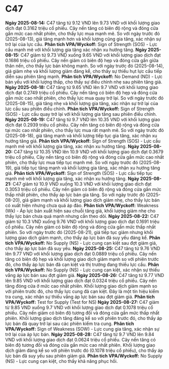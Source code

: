 # C47

**Ngày 2025-08-14:** C47 tăng từ 9.12 VND lên 9.73 VND với khối lượng giao dịch đạt 0.3162 triệu cổ phiếu. Cây nến tăng có biên độ rộng và đóng cửa gần mức cao nhất phiên, cho thấy lực mua mạnh mẽ. So với ngày trước đó (2025-08-13), giá tăng mạnh hơn và khối lượng cũng gia tăng, xác nhận sự trở lại của lực cầu. **Phân tích VPA/Wyckoff:** Sign of Strength (SOS) - Lực cầu mạnh mẽ với khối lượng gia tăng xác nhận xu hướng tăng.
**Ngày 2025-08-15:** C47 giảm từ 9.73 VND xuống 9.65 VND với khối lượng giao dịch đạt 0.1686 triệu cổ phiếu. Cây nến giảm có biên độ hẹp và đóng cửa gần giữa thân nến, cho thấy lực bán không mạnh. So với ngày trước đó (2025-08-14), giá giảm nhẹ và khối lượng giảm đáng kể, cho thấy sự thiếu hụt lực cầu tiếp diễn sau phiên tăng mạnh. **Phân tích VPA/Wyckoff:** No Demand (ND) - Lực bán yếu với khối lượng thấp, cho thấy sự điều chỉnh nhẹ sau phiên tăng giá.
**Ngày 2025-08-18:** C47 tăng từ 9.65 VND lên 9.7 VND với khối lượng giao dịch đạt 0.2749 triệu cổ phiếu. Cây nến tăng có biên độ hẹp và đóng cửa gần mức cao nhất phiên, cho thấy lực mua quay trở lại. So với ngày trước đó (2025-08-15), giá tăng nhẹ và khối lượng gia tăng, xác nhận sự trở lại của lực cầu sau phiên điều chỉnh. **Phân tích VPA/Wyckoff:** Sign of Strength (SOS) - Lực cầu quay trở lại với khối lượng gia tăng sau phiên điều chỉnh.
**Ngày 2025-08-19:** C47 tăng từ 9.7 VND lên 10.35 VND với khối lượng giao dịch đạt 0.2939 triệu cổ phiếu. Cây nến tăng có biên độ rộng và đóng cửa tại mức cao nhất phiên, cho thấy lực mua rất mạnh mẽ. So với ngày trước đó (2025-08-18), giá tăng mạnh và khối lượng tiếp tục gia tăng, xác nhận xu hướng tăng giá. **Phân tích VPA/Wyckoff:** Sign of Strength (SOS) - Lực cầu mạnh mẽ với khối lượng gia tăng, xác nhận xu hướng tăng.
**Ngày 2025-08-20:** C47 tăng từ 10.35 VND lên 10.9 VND với khối lượng giao dịch đạt 0.3679 triệu cổ phiếu. Cây nến tăng có biên độ rộng và đóng cửa gần mức cao nhất phiên, cho thấy lực mua tiếp tục mạnh mẽ. So với ngày trước đó (2025-08-19), giá tiếp tục tăng mạnh và khối lượng gia tăng, xác nhận xu hướng tăng giá. **Phân tích VPA/Wyckoff:** Sign of Strength (SOS) - Lực cầu tiếp tục mạnh mẽ với khối lượng gia tăng, xác nhận xu hướng tăng.
**Ngày 2025-08-21:** C47 giảm từ 10.9 VND xuống 10.3 VND với khối lượng giao dịch đạt 0.3053 triệu cổ phiếu. Cây nến giảm có biên độ rộng và đóng cửa gần mức thấp nhất phiên, cho thấy áp lực bán gia tăng. So với ngày trước đó (2025-08-20), giá giảm mạnh và khối lượng giao dịch giảm nhẹ, cho thấy lực bán có xuất hiện nhưng chưa quá áp đảo. **Phân tích VPA/Wyckoff:** Weakness (Wk) - Áp lực bán xuất hiện sau chuỗi tăng giá, khối lượng giảm nhẹ cho thấy lực bán chưa quá mạnh nhưng cần theo dõi.
**Ngày 2025-08-22:** C47 giảm từ 10.3 VND xuống 9.76 VND với khối lượng giao dịch đạt 0.1691 triệu cổ phiếu. Cây nến giảm có biên độ rộng và đóng cửa gần mức thấp nhất phiên. So với ngày trước đó (2025-08-21), giá tiếp tục giảm nhưng khối lượng giao dịch giảm mạnh, cho thấy áp lực bán đã suy yếu đáng kể. **Phân tích VPA/Wyckoff:** No Supply (NS) - Lực cung cạn kiệt sau đợt giảm giá, cho thấy áp lực bán đã suy yếu.
**Ngày 2025-08-25:** C47 tăng từ 9.76 VND lên 9.77 VND với khối lượng giao dịch đạt 0.0889 triệu cổ phiếu. Cây nến tăng có biên độ hẹp và khối lượng giao dịch giảm mạnh so với phiên trước đó, cho thấy áp lực bán đã cạn kiệt và thị trường đang thiếu lực cầu. **Phân tích VPA/Wyckoff:** No Supply (NS) - Lực cung cạn kiệt, xác nhận sự thiếu vắng áp lực bán sau đợt giảm giá.
**Ngày 2025-08-26:** C47 tăng từ 9.77 VND lên 9.85 VND với khối lượng giao dịch đạt 0.0324 triệu cổ phiếu. Cây nến tăng đóng cửa ở mức cao nhất phiên. Khối lượng giao dịch giảm mạnh so với phiên trước đó, cho thấy lực cung đã cạn kiệt. Đây là một tín hiệu kiểm tra cung, xác nhận sự thiếu vắng áp lực bán sau đợt giảm giá. **Phân tích VPA/Wyckoff:** Test for Supply (Test for NS)
**Ngày 2025-08-27:** C47 giảm từ 9.85 VND xuống 9.7 VND với khối lượng giao dịch đạt 0.1078 triệu cổ phiếu. Cây nến giảm có biên độ tương đối và đóng cửa gần mức thấp nhất phiên. Khối lượng giao dịch tăng đáng kể so với phiên trước đó, cho thấy áp lực bán đã quay trở lại sau các phiên kiểm tra cung. **Phân tích VPA/Wyckoff:** Sign of Weakness (SOW) - Lực cung gia tăng, xác nhận sự trở lại của áp lực bán.
**Ngày 2025-08-28:** C47 tăng từ 9.7 VND lên 9.84 VND với khối lượng giao dịch đạt 0.0624 triệu cổ phiếu. Cây nến tăng có biên độ tương đối và đóng cửa gần mức cao nhất phiên. Khối lượng giao dịch giảm đáng kể so với phiên trước đó (0.1078 triệu cổ phiếu), cho thấy áp lực bán đã suy yếu sau phiên giảm giá. **Phân tích VPA/Wyckoff:** No Supply (NS) - Lực cung cạn kiệt, cho thấy khả năng phục hồi.
